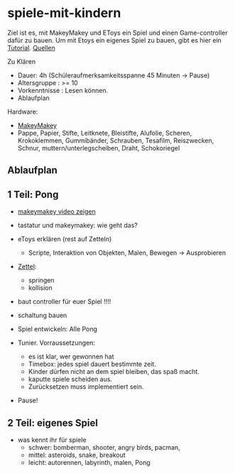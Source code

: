 ﻿spiele-mit-kindern
==================

Ziel ist es, mit MakeyMakey und EToys ein Spiel und einen Game-controller dafür zu bauen.
Um mit Etoys ein eigenes Spiel zu bauen, gibt es hier ein [Tutorial](http://niccokunzmann.github.io/spiele-mit-kindern/).
[Quellen](quellen/README.md)

Zu Klären

- Dauer: 4h (Schüleraufmerksamkeitsspanne 45 Minuten -> Pause)
- Altersgruppe : >= 10
- Vorkenntnisse : Lesen können.
- Ablaufplan

Hardware:

- [MakeyMakey](http://www.makeymakey.com/)
- Pappe, Papier, Stifte, Leitknete, Bleistifte, Alufolie, Scheren, 
  Krokoklemmen, Gummibänder, Schrauben, Tesafilm, Reiszwecken, Schnur, muttern/unterlegscheiben, Draht, Schokoriegel


Ablaufplan
----------

1 Teil: Pong
------------

- [makeymakey video zeigen](http://www.makeymakey.com/)
- tastatur und makeymakey: wie geht das?
- eToys erklären (rest auf Zetteln)
  - Scripte, Interaktion von Objekten, Malen, Bewegen -> Ausprobieren
- [Zettel](todo.md):
  - springen
  - kollision
- baut controller für euer Spiel !!!!


- schaltung bauen
- Spiel entwickeln: Alle Pong

- Tunier. Vorraussetzungen: 
  - es ist klar, wer gewonnen hat
  - Timebox:  jedes spiel dauert bestimmte zeit. 
  - Kinder dürfen nicht an dem spiel bleiben, das spaß macht. 
  - kaputte spiele scheiden aus.
  - Zurücksetzen muss implementiert sein.

- Pause!

2 Teil: eigenes Spiel
---------------------

- was kennt ihr für spiele
  - schwer: bomberman, shooter, angry birds, pacman, 
  - mittel: asteroids, snake, breakout
  - leicht: autorennen, labyrinth, malen, Pong




